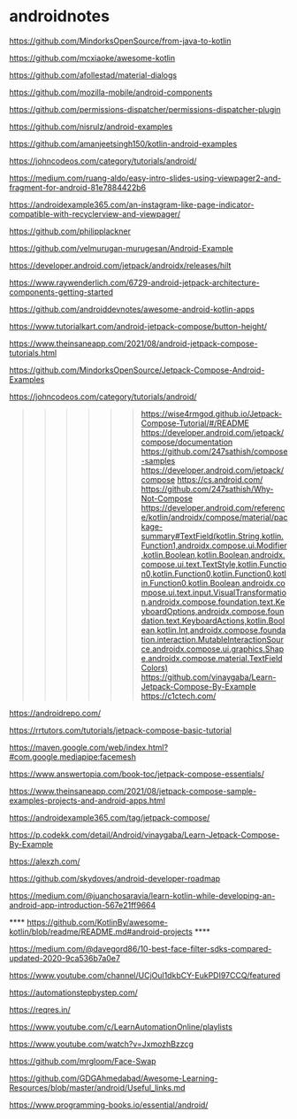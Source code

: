 # androidnotes

https://github.com/MindorksOpenSource/from-java-to-kotlin

https://github.com/mcxiaoke/awesome-kotlin

https://github.com/afollestad/material-dialogs

https://github.com/mozilla-mobile/android-components

https://github.com/permissions-dispatcher/permissions-dispatcher-plugin

https://github.com/nisrulz/android-examples

https://github.com/amanjeetsingh150/kotlin-android-examples

https://johncodeos.com/category/tutorials/android/

https://medium.com/ruang-aldo/easy-intro-slides-using-viewpager2-and-fragment-for-android-81e7884422b6

https://androidexample365.com/an-instagram-like-page-indicator-compatible-with-recyclerview-and-viewpager/

https://github.com/philipplackner

https://github.com/velmurugan-murugesan/Android-Example

https://developer.android.com/jetpack/androidx/releases/hilt

https://www.raywenderlich.com/6729-android-jetpack-architecture-components-getting-started

https://github.com/androiddevnotes/awesome-android-kotlin-apps


https://www.tutorialkart.com/android-jetpack-compose/button-height/

https://www.theinsaneapp.com/2021/08/android-jetpack-compose-tutorials.html

https://github.com/MindorksOpenSource/Jetpack-Compose-Android-Examples

https://johncodeos.com/category/tutorials/android/

>>>>>> https://wise4rmgod.github.io/Jetpack-Compose-Tutorial/#/README
>>>>>> https://developer.android.com/jetpack/compose/documentation
>>>>>> https://github.com/247sathish/compose-samples
>>>>>> https://developer.android.com/jetpack/compose
>>>>>> https://cs.android.com/
>>>>>> https://github.com/247sathish/Why-Not-Compose
>>>>>> https://developer.android.com/reference/kotlin/androidx/compose/material/package-summary#TextField(kotlin.String,kotlin.Function1,androidx.compose.ui.Modifier,kotlin.Boolean,kotlin.Boolean,androidx.compose.ui.text.TextStyle,kotlin.Function0,kotlin.Function0,kotlin.Function0,kotlin.Function0,kotlin.Boolean,androidx.compose.ui.text.input.VisualTransformation,androidx.compose.foundation.text.KeyboardOptions,androidx.compose.foundation.text.KeyboardActions,kotlin.Boolean,kotlin.Int,androidx.compose.foundation.interaction.MutableInteractionSource,androidx.compose.ui.graphics.Shape,androidx.compose.material.TextFieldColors)
>>>>>> https://github.com/vinaygaba/Learn-Jetpack-Compose-By-Example
>>>>>> https://c1ctech.com/

https://androidrepo.com/


https://rrtutors.com/tutorials/jetpack-compose-basic-tutorial

https://maven.google.com/web/index.html?#com.google.mediapipe:facemesh

https://www.answertopia.com/book-toc/jetpack-compose-essentials/


https://www.theinsaneapp.com/2021/08/jetpack-compose-sample-examples-projects-and-android-apps.html

https://androidexample365.com/tag/jetpack-compose/

https://p.codekk.com/detail/Android/vinaygaba/Learn-Jetpack-Compose-By-Example

https://alexzh.com/

https://github.com/skydoves/android-developer-roadmap


https://medium.com/@juanchosaravia/learn-kotlin-while-developing-an-android-app-introduction-567e21ff9664


**** https://github.com/KotlinBy/awesome-kotlin/blob/readme/README.md#android-projects ****


https://medium.com/@davegord86/10-best-face-filter-sdks-compared-updated-2020-9ca536b7a0e7


https://www.youtube.com/channel/UCjOul1dkbCY-EukPDI97CCQ/featured

https://automationstepbystep.com/

https://reqres.in/

https://www.youtube.com/c/LearnAutomationOnline/playlists


https://www.youtube.com/watch?v=JxmozhBzzcg

https://github.com/mrgloom/Face-Swap

https://github.com/GDGAhmedabad/Awesome-Learning-Resources/blob/master/android/Useful_links.md


https://www.programming-books.io/essential/android/

